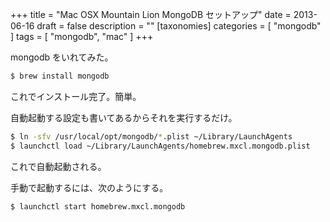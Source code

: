 +++
title = "Mac OSX Mountain Lion MongoDB セットアップ"
date = 2013-06-16
draft = false
description = ""
[taxonomies]
categories = [ "mongodb" ]
tags = [ "mongodb", "mac" ]
+++

mongodb をいれてみた。

```sh
$ brew install mongodb
```
<!-- more -->

これでインストール完了。簡単。

自動起動する設定も書いてあるからそれを実行するだけ。

```sh
$ ln -sfv /usr/local/opt/mongodb/*.plist ~/Library/LaunchAgents
$ launchctl load ~/Library/LaunchAgents/homebrew.mxcl.mongodb.plist
```

これで自動起動される。

手動で起動するには、次のようにする。

```sh
$ launchctl start homebrew.mxcl.mongodb
```

